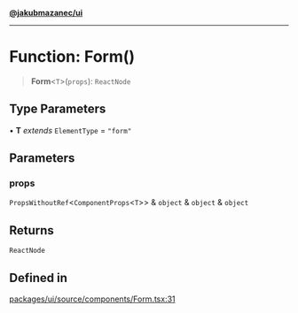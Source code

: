 [**@jakubmazanec/ui**](../README.md)

---

# Function: Form()

> **Form**\<`T`\>(`props`): `ReactNode`

## Type Parameters

• **T** _extends_ `ElementType` = `"form"`

## Parameters

### props

`PropsWithoutRef`\<`ComponentProps`\<`T`\>\> & `object` & `object` & `object`

## Returns

`ReactNode`

## Defined in

[packages/ui/source/components/Form.tsx:31](https://github.com/jakubmazanec/tools/blob/a4967209f10f2b04ade958bd873ac46f1290cee7/packages/ui/source/components/Form.tsx#L31)

